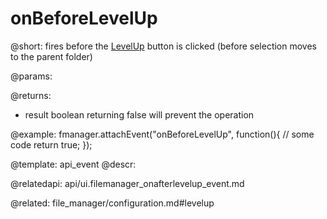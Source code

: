 onBeforeLevelUp
=============


@short:
	fires before the <a href="file_manager/configuration.md#levelup">LevelUp</a> button is clicked (before selection moves to the parent folder)

@params:

@returns:

- result		boolean			returning false will prevent the operation



@example:
fmanager.attachEvent("onBeforeLevelUp", function(){
    // some code
    return true;
});

@template:	api_event
@descr:


@relatedapi:
api/ui.filemanager_onafterlevelup_event.md


@related:
file_manager/configuration.md#levelup
